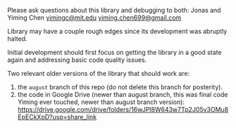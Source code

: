 Please ask questions about this library and debugging to both: 
Jonas and Yiming Chen <yimingc@mit.edu> <yiming.chen699@gmail.com>

Library may have a couple rough edges since its development was abruptly halted.

Initial development should first focus on getting the library in a good state again and addressing basic code quality issues.


Two relevant older versions of the library that should work are:

1. the `august` branch of this repo (do not delete this branch for posterity).
2. the code in Google Drive (newer than august branch, this was final code Yiming ever touched, newer than august branch version):
https://drive.google.com/drive/folders/16wJPl8W643w7Tp2J05v3OMu8EpECkXpD?usp=share_link
